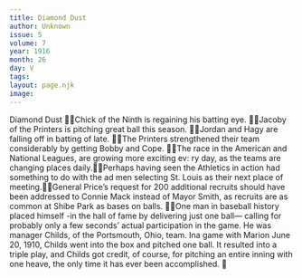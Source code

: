 ```yaml
---
title: Diamond Dust
author: Unknown
issue: 5
volume: 7
year: 1916
month: 26
day: V
tags:
layout: page.njk
image:
---
```

Diamond Dust Chick of the Ninth is regaining his batting eye. Jacoby of the Printers is pitching great ball this season. Jordan and Hagy are falling off in batting of late. The Printers strengthened their team considerably by getting Bobby and Cope. The race in the American and National Leagues, are growing more exciting ev: ry day, as the teams are changing places daily.Perhaps having seen the Athletics in action had something to do with the ad men selecting St. Louis as their next place of meeting.General Price’s request for 200 additional recruits should have been addressed to Connie Mack instead of Mayor Smith, as recruits are as common at Shibe Park as bases on balls. One man in baseball history placed himself -in the hall of fame by delivering just one ball— calling for probably only a few seconds’ actual participation in the game. He was manager Childs, of the Portsmouth, Ohio, team. Ina game with Marion June 20, 1910, Childs went into the box and pitched one ball. It resulted into a triple play, and Childs got credit, of course, for pitching an entire inning with one heave, the only time it has ever been accomplished. 
